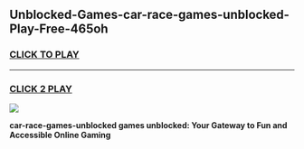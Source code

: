 
## Unblocked-Games-car-race-games-unblocked-Play-Free-465oh
<h3>
<a href="https://premium76.site?title=car-race-games-unblocked&ref=10A">CLICK TO PLAY</a></h3>
<hr>

<h3>
<a href="https://premium76.site?title=car-race-games-unblocked&ref=10A">CLICK 2 PLAY</a>
  
</h3>

<a href="https://premium76.site?title=car-race-games-unblocked&ref=10A"><img src="https://clearcache.store/games.png"></a>


**car-race-games-unblocked games unblocked: Your Gateway to Fun and Accessible Online Gaming**
